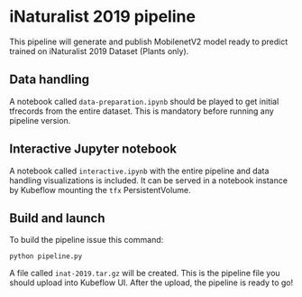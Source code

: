 # iNaturalist 2019 pipeline
This pipeline will generate and publish MobilenetV2 model ready to predict trained on iNaturalist 2019 Dataset (Plants only).

## Data handling
A notebook called `data-preparation.ipynb` should be played to get initial tfrecords from the entire dataset.
This is mandatory before running any pipeline version.

## Interactive Jupyter notebook
A notebook called `interactive.ipynb` with the entire pipeline and data handling visualizations is included.
It can be served in a notebook instance by Kubeflow mounting the `tfx` PersistentVolume.

## Build and launch
To build the pipeline issue this command:
```
python pipeline.py
```
A file called `inat-2019.tar.gz` will be created. This is the pipeline file you should upload into Kubeflow UI.
After the upload, the pipeline is ready to go!